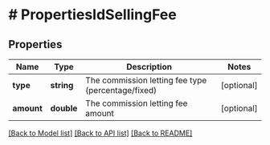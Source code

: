 # # PropertiesIdSellingFee

## Properties

Name | Type | Description | Notes
------------ | ------------- | ------------- | -------------
**type** | **string** | The commission letting fee type (percentage/fixed) | [optional]
**amount** | **double** | The commission letting fee amount | [optional]

[[Back to Model list]](../../README.md#models) [[Back to API list]](../../README.md#endpoints) [[Back to README]](../../README.md)
